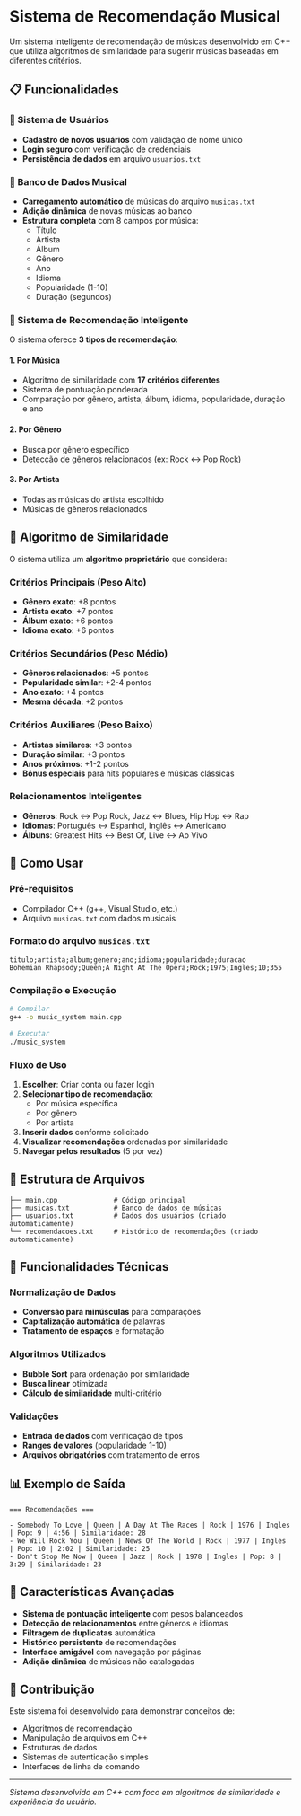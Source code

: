 # Sistema de Recomendação Musical

Um sistema inteligente de recomendação de músicas desenvolvido em C++ que utiliza algoritmos de similaridade para sugerir músicas baseadas em diferentes critérios.

## 📋 Funcionalidades

### 🔐 Sistema de Usuários
- **Cadastro de novos usuários** com validação de nome único
- **Login seguro** com verificação de credenciais
- **Persistência de dados** em arquivo `usuarios.txt`

### 🎵 Banco de Dados Musical
- **Carregamento automático** de músicas do arquivo `musicas.txt`
- **Adição dinâmica** de novas músicas ao banco
- **Estrutura completa** com 8 campos por música:
  - Título
  - Artista
  - Álbum
  - Gênero
  - Ano
  - Idioma
  - Popularidade (1-10)
  - Duração (segundos)

### 🤖 Sistema de Recomendação Inteligente

O sistema oferece **3 tipos de recomendação**:

#### 1. **Por Música**
- Algoritmo de similaridade com **17 critérios diferentes**
- Sistema de pontuação ponderada
- Comparação por gênero, artista, álbum, idioma, popularidade, duração e ano

#### 2. **Por Gênero**
- Busca por gênero específico
- Detecção de gêneros relacionados (ex: Rock ↔ Pop Rock)

#### 3. **Por Artista**
- Todas as músicas do artista escolhido
- Músicas de gêneros relacionados

## 🧠 Algoritmo de Similaridade

O sistema utiliza um **algoritmo proprietário** que considera:

### Critérios Principais (Peso Alto)
- **Gênero exato**: +8 pontos
- **Artista exato**: +7 pontos
- **Álbum exato**: +6 pontos
- **Idioma exato**: +6 pontos

### Critérios Secundários (Peso Médio)
- **Gêneros relacionados**: +5 pontos
- **Popularidade similar**: +2-4 pontos
- **Ano exato**: +4 pontos
- **Mesma década**: +2 pontos

### Critérios Auxiliares (Peso Baixo)
- **Artistas similares**: +3 pontos
- **Duração similar**: +3 pontos
- **Anos próximos**: +1-2 pontos
- **Bônus especiais** para hits populares e músicas clássicas

### Relacionamentos Inteligentes
- **Gêneros**: Rock ↔ Pop Rock, Jazz ↔ Blues, Hip Hop ↔ Rap
- **Idiomas**: Português ↔ Espanhol, Inglês ↔ Americano
- **Álbuns**: Greatest Hits ↔ Best Of, Live ↔ Ao Vivo

## 🚀 Como Usar

### Pré-requisitos
- Compilador C++ (g++, Visual Studio, etc.)
- Arquivo `musicas.txt` com dados musicais

### Formato do arquivo `musicas.txt`
```
titulo;artista;album;genero;ano;idioma;popularidade;duracao
Bohemian Rhapsody;Queen;A Night At The Opera;Rock;1975;Ingles;10;355
```

### Compilação e Execução
```bash
# Compilar
g++ -o music_system main.cpp

# Executar
./music_system
```

### Fluxo de Uso

1. **Escolher**: Criar conta ou fazer login
2. **Selecionar tipo de recomendação**:
   - Por música específica
   - Por gênero
   - Por artista
3. **Inserir dados** conforme solicitado
4. **Visualizar recomendações** ordenadas por similaridade
5. **Navegar pelos resultados** (5 por vez)

## 📁 Estrutura de Arquivos

```
├── main.cpp              # Código principal
├── musicas.txt           # Banco de dados de músicas
├── usuarios.txt          # Dados dos usuários (criado automaticamente)
└── recomendacoes.txt     # Histórico de recomendações (criado automaticamente)
```

## 🔧 Funcionalidades Técnicas

### Normalização de Dados
- **Conversão para minúsculas** para comparações
- **Capitalização automática** de palavras
- **Tratamento de espaços** e formatação

### Algoritmos Utilizados
- **Bubble Sort** para ordenação por similaridade
- **Busca linear** otimizada
- **Cálculo de similaridade** multi-critério

### Validações
- **Entrada de dados** com verificação de tipos
- **Ranges de valores** (popularidade 1-10)
- **Arquivos obrigatórios** com tratamento de erros

## 📊 Exemplo de Saída

```
=== Recomendações ===

- Somebody To Love | Queen | A Day At The Races | Rock | 1976 | Ingles | Pop: 9 | 4:56 | Similaridade: 28
- We Will Rock You | Queen | News Of The World | Rock | 1977 | Ingles | Pop: 10 | 2:02 | Similaridade: 25
- Don't Stop Me Now | Queen | Jazz | Rock | 1978 | Ingles | Pop: 8 | 3:29 | Similaridade: 23
```

## 🎯 Características Avançadas

- **Sistema de pontuação inteligente** com pesos balanceados
- **Detecção de relacionamentos** entre gêneros e idiomas
- **Filtragem de duplicatas** automática
- **Histórico persistente** de recomendações
- **Interface amigável** com navegação por páginas
- **Adição dinâmica** de músicas não catalogadas

## 🤝 Contribuição

Este sistema foi desenvolvido para demonstrar conceitos de:
- Algoritmos de recomendação
- Manipulação de arquivos em C++
- Estruturas de dados
- Sistemas de autenticação simples
- Interfaces de linha de comando

---

*Sistema desenvolvido em C++ com foco em algoritmos de similaridade e experiência do usuário.*
